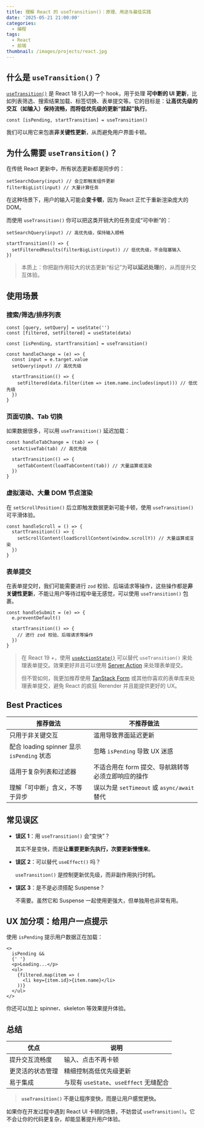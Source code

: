 ```yaml
---
title: 理解 React 的 useTransition()：原理、用途与最佳实践
date: '2025-05-21 21:00:00'
categories:
  - 编程
tags:
  - React
  - 前端
thumbnail: /images/projects/react.jpg
---
```


## 什么是 `useTransition()`？

[`useTransition()`](https://react.dev/reference/react/useTransition) 是 React 18 引入的一个 hook，用于处理 **可中断的 UI 更新**，比如列表筛选、搜索结果加载、标签切换、表单提交等。它的目标是：**让高优先级的交互（如输入）保持流畅，而将低优先级的更新“挂起”执行**。<!--more-->

```tsx
const [isPending, startTransition] = useTransition()
```

我们可以用它来包裹**非关键性更新**，从而避免用户界面卡顿。

## 为什么需要 `useTransition()`？

在传统 React 更新中，所有状态更新都是同步的：

```tsx
setSearchQuery(input) // 会立即触发组件更新
filterBigList(input) // 大量计算任务
```

在这种场景下，用户的输入可能会**变卡顿**，因为 React 正忙于重新渲染庞大的 DOM。

而使用 `useTransition()` 你可以把这类开销大的任务变成“可中断”的：

```tsx
setSearchQuery(input) // 高优先级，保持输入顺畅

startTransition(() => {
  setFilteredResults(filterBigList(input)) // 低优先级，不会阻塞输入
})
```

> 本质上：你把副作用较大的状态更新“标记”为**可以延迟处理**的，从而提升交互体验。

## 使用场景

### 搜索/筛选/排序列表

```tsx
const [query, setQuery] = useState('')
const [filtered, setFiltered] = useState(data)

const [isPending, startTransition] = useTransition()

const handleChange = (e) => {
  const input = e.target.value
  setQuery(input) // 高优先级

  startTransition(() => {
    setFiltered(data.filter(item => item.name.includes(input))) // 低优先级
  })
}
```

### 页面切换、Tab 切换

如果数据很多，可以用 `useTransition()` 延迟加载：

```tsx
const handleTabChange = (tab) => {
  setActiveTab(tab) // 高优先级

  startTransition(() => {
    setTabContent(loadTabContent(tab)) // 大量运算或渲染
  })
}
```

### 虚拟滚动、大量 DOM 节点渲染

在 `setScrollPosition()` 后立即触发数据更新可能卡顿，使用 `useTransition()` 可平滑体验。

```tsx
const handleScroll = () => {
  startTransition(() => {
    setScrollContent(loadScrollContent(window.scrollY)) // 大量运算或渲染
  })
}
```

### 表单提交

在表单提交时，我们可能需要进行 `zod` 校验、后端请求等操作，这些操作都是**非关键性更新**，不能让用户等待过程中毫无感觉，可以使用 `useTransition()` 包裹。

```tsx
const handleSubmit = (e) => {
  e.preventDefault()

  startTransition(() => {
    // 进行 zod 校验、后端请求等操作
  })
}
```

> 在 React 19 +，使用 [`useActionState()`](https://react.dev/reference/react/useActionState) 可以替代 `useTransition()` 来处理表单提交。效果更好并且可以使用 [Server Action](https://react.dev/reference/rsc/server-functions) 来处理表单提交。
>
> 但不管如何，我更加推荐使用 [TanStack Form](https://tanstack.com/form/latest/docs/overview) 或其他你喜欢的表单库来处理表单提交，避免 React 的疯狂 Rerender 并且能提供更好的 UX。

## Best Practices

| 推荐做法                                   | 不推荐做法                                         |
| ------------------------------------------ | -------------------------------------------------- |
| 只用于非关键交互                           | 滥用导致界面延迟更新                               |
| 配合 loading spinner 显示 `isPending` 状态 | 忽略 `isPending` 导致 UX 迷惑                      |
| 适用于复杂列表和过滤器                     | 不适合用在 form 提交、导航跳转等必须立即响应的操作 |
| 理解「可中断」含义，不等于异步             | 误以为是 `setTimeout` 或 `async/await` 替代        |

## 常见误区

- **误区 1**：用 `useTransition()` 会“变快”？

  其实不是变快，而是**让重要更新先执行，次要更新慢慢来**。

- **误区 2**：可以替代 `useEffect()` 吗？

  `useTransition()` 是控制更新优先级，而非副作用执行时机。

- **误区 3**：是不是必须搭配 Suspense？

  不需要。虽然它和 Suspense 一起使用更强大，但单独用也非常有用。

## UX 加分项：给用户一点提示

使用 `isPending` 提示用户数据正在加载：

```tsx
<>
  isPending &&
  {' '}
  <p>Loading...</p>
  <ul>
    {filtered.map(item => (
      <li key={item.id}>{item.name}</li>
    ))}
  </ul>
</>
```

你还可以加上 spinner、skeleton 等效果提升体验。

## 总结

| 优点             | 说明                                    |
| ---------------- | --------------------------------------- |
| 提升交互流畅度   | 输入、点击不再卡顿                      |
| 更灵活的状态管理 | 精细控制高低优先级更新                  |
| 易于集成         | 与现有 `useState`、`useEffect` 无缝配合 |

> **`useTransition()` 不是让程序变快，而是让用户感觉更快。**

如果你在开发过程中遇到 React UI 卡顿的场景，不妨尝试 `useTransition()`。它不会让你的代码更复杂，却能显著提升用户体验。
